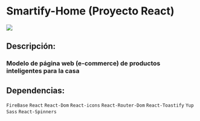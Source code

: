 # Smartify-Home (Proyecto React)

<img src="https://pbs.twimg.com/profile_images/1785867863191932928/EpOqfO6d_400x400.png">

## Descripción: 
### Modelo de página web (e-commerce) de productos inteligentes para la casa

## Dependencias:
 `FireBase` `React` `React-Dom` `React-icons`
`React-Router-Dom` `React-Toastify` `Yup` `Sass` `React-Spinners` 
